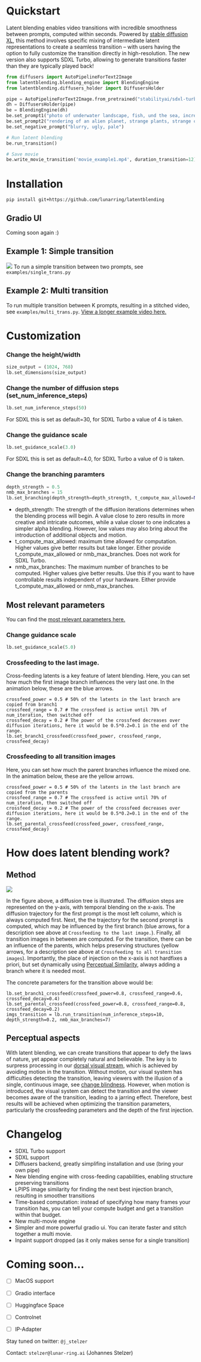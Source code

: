# Quickstart

Latent blending enables video transitions with incredible smoothness between prompts, computed within seconds. Powered by [stable diffusion XL](https://stability.ai/stable-diffusion), this method involves specific mixing of intermediate latent representations to create a seamless transition – with users having the option to fully customize the transition directly in high-resolution. The new version also supports SDXL Turbo, allowing to generate transitions faster than they are typically played back!

```python
from diffusers import AutoPipelineForText2Image
from latentblending.blending_engine import BlendingEngine
from latentblending.diffusers_holder import DiffusersHolder

pipe = AutoPipelineForText2Image.from_pretrained("stabilityai/sdxl-turbo", torch_dtype=torch.float16, variant="fp16").to("cuda")
dh = DiffusersHolder(pipe)
be = BlendingEngine(dh)
be.set_prompt1("photo of underwater landscape, fish, und the sea, incredible detail, high resolution")
be.set_prompt2("rendering of an alien planet, strange plants, strange creatures, surreal")
be.set_negative_prompt("blurry, ugly, pale")

# Run latent blending
be.run_transition()

# Save movie
be.write_movie_transition('movie_example1.mp4', duration_transition=12)

```

# Installation
```commandline
pip install git+https://github.com/lunarring/latentblending
```


## Gradio UI
Coming soon again :)

## Example 1: Simple transition
![](example1.jpg)
To run a simple transition between two prompts, see `examples/single_trans.py`

## Example 2: Multi transition
To run multiple transition between K prompts, resulting in a stitched video, see `examples/multi_trans.py`.
[View a longer example video here.](https://vimeo.com/789052336/80dcb545b2)


# Customization

### Change the height/width
```python 
size_output = (1024, 768)
lb.set_dimensions(size_output)
```

### Change the number of diffusion steps (set_num_inference_steps)
```python
lb.set_num_inference_steps(50)
```
For SDXL this is set as default=30, for SDXL Turbo a value of 4 is taken.


### Change the guidance scale
```python
lb.set_guidance_scale(3.0)
```
For SDXL this is set as default=4.0, for SDXL Turbo a value of 0 is taken.

### Change the branching paramters
```python
depth_strength = 0.5
nmb_max_branches = 15
lb.set_branching(depth_strength=depth_strength, t_compute_max_allowed=None, nmb_max_branches=None)
```
* depth_strength: The strength of the diffusion iterations determines when the blending process will begin. A value close to zero results in more creative and intricate outcomes, while a value closer to one indicates a simpler alpha blending. However, low values may also bring about the introduction of additional objects and motion.
* t_compute_max_allowed:  maximum time allowed for computation. Higher values give better results but take longer. Either provide t_compute_max_allowed or nmb_max_branches. Does not work for SDXL Turbo.
* nmb_max_branches: The maximum number of branches to be computed. Higher values give better results. Use this if you want to have controllable results independent of your hardware. Either provide t_compute_max_allowed or nmb_max_branches. 

## Most relevant parameters
You can find the [most relevant parameters here.](parameters.md)

### Change guidance scale
```python 
lb.set_guidance_scale(5.0)
```

### Crossfeeding to the last image.
Cross-feeding latents is a key feature of latent blending. Here, you can set how much the first image branch influences the very last one. In the animation below, these are the blue arrows.

```
crossfeed_power = 0.5 # 50% of the latents in the last branch are copied from branch1
crossfeed_range = 0.7 # The crossfeed is active until 70% of num_iteration, then switched off
crossfeed_decay = 0.2 # The power of the crossfeed decreases over diffusion iterations, here it would be 0.5*0.2=0.1 in the end of the range.
lb.set_branch1_crossfeed(crossfeed_power, crossfeed_range, crossfeed_decay)
```

### Crossfeeding to all transition images
Here, you can set how much the parent branches influence the mixed one. In the animation below, these are the yellow arrows.

```
crossfeed_power = 0.5 # 50% of the latents in the last branch are copied from the parents
crossfeed_range = 0.7 # The crossfeed is active until 70% of num_iteration, then switched off
crossfeed_decay = 0.2 # The power of the crossfeed decreases over diffusion iterations, here it would be 0.5*0.2=0.1 in the end of the range.
lb.set_parental_crossfeed(crossfeed_power, crossfeed_range, crossfeed_decay)
```


# How does latent blending work?
## Method
![](animation.gif)

In the figure above, a diffusion tree is illustrated. The diffusion steps are represented on the y-axis, with temporal blending on the x-axis. The diffusion trajectory for the first prompt is the most left column, which is always computed first. Next, the the trajectory for the second prompt is computed, which may be influenced by the first branch (blue arrows, for a description see above at `Crossfeeding to the last image.`). Finally, all transition images in between are computed. For the transition, there can be an influence of the parents, which helps preserving structures (yellow arrows, for a description see above at `Crossfeeding to all transition images`). Importantly, the place of injection on the x-axis is not hardfixes a priori, but set dynamically using [Perceptual Similarity](https://richzhang.github.io/PerceptualSimilarity), always adding a branch where it is needed most.

The concrete parameters for the transition above would be:
```
lb.set_branch1_crossfeed(crossfeed_power=0.8, crossfeed_range=0.6, crossfeed_decay=0.4)
lb.set_parental_crossfeed(crossfeed_power=0.8, crossfeed_range=0.8, crossfeed_decay=0.2)
imgs_transition = lb.run_transition(num_inference_steps=10, depth_strength=0.2, nmb_max_branches=7)
```

## Perceptual aspects
With latent blending, we can create transitions that appear to defy the laws of nature, yet appear completely natural and believable. The key is to surpress processing in our [dorsal visual stream](https://en.wikipedia.org/wiki/Two-streams_hypothesis#Dorsal_stream), which is achieved by avoiding motion in the transition. Without motion, our visual system has difficulties detecting the transition, leaving viewers with the illusion of a single, continuous image, see [change blindness](https://en.wikipedia.org/wiki/Change_blindness). However, when motion is introduced, the visual system can detect the transition and the viewer becomes aware of the transition, leading to a jarring effect. Therefore, best results will be achieved when optimizing the transition parameters, particularly the crossfeeding parameters and the depth of the first injection.

# Changelog
* SDXL Turbo support 
* SDXL support 
* Diffusers backend, greatly simplifing installation and use (bring your own pipe)
* New blending engine with cross-feeding capabilities, enabling structure preserving transitions
* LPIPS image similarity for finding the next best injection branch, resulting in smoother transitions
* Time-based computation: instead of specifying how many frames your transition has, you can tell your compute budget and get a transition within that budget.
* New multi-movie engine
* Simpler and more powerful gradio ui. You can iterate faster and stitch together a multi movie.
* Inpaint support dropped (as it only makes sense for a single transition)

# Coming soon...
- [ ] MacOS support
- [ ] Gradio interface
- [ ] Huggingface Space
- [ ] Controlnet
- [ ] IP-Adapter



Stay tuned on twitter: ```@j_stelzer```

Contact: ```stelzer@lunar-ring.ai``` (Johannes Stelzer)


